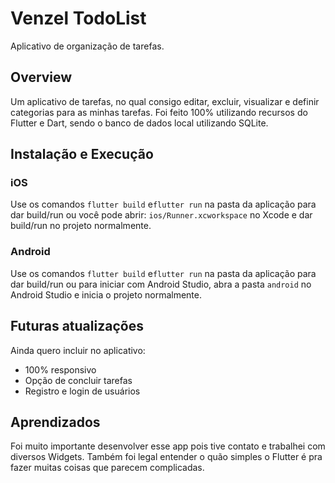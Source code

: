 # Venzel TodoList

Aplicativo de organização de tarefas.

## Overview

Um aplicativo de tarefas, no qual consigo editar, excluir, visualizar e definir categorias para as minhas tarefas. Foi feito 100% utilizando recursos do Flutter e Dart, sendo o banco de dados local utilizando SQLite.

## Instalação e Execução
### iOS

Use os comandos  `flutter build`  e`flutter run`  na pasta da aplicação para dar build/run ou você pode abrir:  `ios/Runner.xcworkspace`  no Xcode e dar build/run no projeto normalmente.

### Android

Use os comandos  `flutter build`  e`flutter run`  na pasta da aplicação para dar build/run ou para iniciar com Android Studio, abra a pasta  `android`  no Android Studio e inicia o projeto normalmente.

## Futuras atualizações
Ainda quero incluir no aplicativo:

- 100% responsivo
- Opção de concluir tarefas
- Registro e login de usuários

## Aprendizados
Foi muito importante desenvolver esse app pois tive contato e trabalhei com diversos Widgets. Também foi legal entender o quão simples o Flutter é pra fazer muitas coisas que parecem complicadas.
